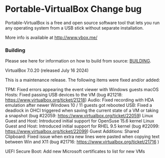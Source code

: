 Portable-VirtualBox Change bug
===================

Portable-VirtualBox is a free and open source software tool that lets you run any operating system from a USB stick without separate installation.

More info is available at http://www.vbox.me/

### Building ###

Please see here for information on how to build from source: [BUILDING](BUILDING.md).

VirtualBox 7.0.20 (released July 16 2024)

This is a maintenance release. The following items were fixed and/or added:

TPM: Fixed errors appearing the event viewer with Windows guests
macOS Hosts: Fixed passing USB devices to the VM (bug #21218: https://www.virtualbox.org/ticket/21218)
Audio: Fixed recording with HDA emulation after newer Windows 10 / 11 guests got rebooted
USB: Fixed a deadlock in OHCI triggered when saving the current state of a VM or taking a snapshot (bug #22059: https://www.virtualbox.org/ticket/22059)
Linux Guest and Host: Introduced initial support for OpenSuse 15.6 kernel
Linux Guest and Host: Introduced initial support for RHEL 9.5 kernel (bug #22099: https://www.virtualbox.org/ticket/22099)
Guest Additions: Shared Clipboard: Fixed issue when extra new lines were pasted when copying text between Win and X11 (bug #21716: https://www.virtualbox.org/ticket/21716 )

UEFI Secure Boot: Add new Microsoft certificates to list for new VMs
